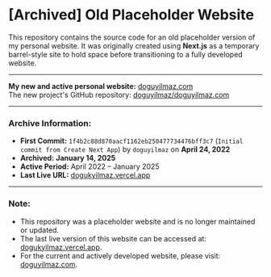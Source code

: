 # [Archived] Old Placeholder Website

This repository contains the source code for an old placeholder version of my personal website. It was originally created using **Next.js** as a temporary barrel-style site to hold space before transitioning to a fully developed website.

---

**My new and active personal website:** [doguyilmaz.com](https://doguyilmaz.com)  
The new project's GitHub repository: [doguyilmaz/doguyilmaz.com](https://github.com/doguyilmaz/doguyilmaz.com)

---

### Archive Information:
- **First Commit:** `1f4b2c88d870aacf1162eb250477734476bff3c7` (`Initial commit from Create Next App`) by `doguyilmaz` on **April 24, 2022**  
- **Archived:** **January 14, 2025**  
- **Active Period:** April 2022 – January 2025  
- **Last Live URL:** [dogukyilmaz.vercel.app](https://dogukyilmaz.vercel.app)  

---

### Note:
- This repository was a placeholder website and is no longer maintained or updated.  
- The last live version of this website can be accessed at: [dogukyilmaz.vercel.app](https://dogukyilmaz.vercel.app).  
- For the current and actively developed website, please visit: [doguyilmaz.com](https://doguyilmaz.com).
